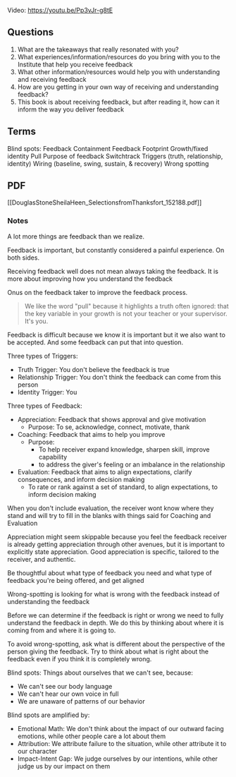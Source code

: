 Video: https://youtu.be/Pp3vJr-g8tE

## Questions
1. What are the takeaways that really resonated with you?
2. What experiences/information/resources do you bring with you to the Institute that help you receive feedback
3. What other information/resources would help you with understanding and receiving feedback
4. How are you getting in your own way of receiving and understanding feedback?
5. This book is about receiving feedback, but after reading it, how can it inform the way you deliver feedback

## Terms
Blind spots:
Feedback Containment
Feedback Footprint
Growth/fixed identity
Pull
Purpose of feedback
Switchtrack
Triggers (truth, relationship, identity)
Wiring (baseline, swing, sustain, & recovery)
Wrong spotting

## PDF
[[DouglasStoneSheilaHeen_SelectionsfromThanksfort_152188.pdf]]
### Notes
A lot more things are feedback than we realize.

Feedback is important, but constantly considered a painful experience. On both sides.

Receiving feedback well does not mean always taking the feedback. It is more about improving how you understand the feedback

Onus on the feedback taker to improve the feedback process.

> We like the word "pull" because it highlights a truth often ignored: that the key variable in your growth is not your teacher or your supervisor. It's you.

Feedback is difficult because we know it is important but it we also want to be accepted. And some feedback can put that into question.

Three types of  Triggers:
 - Truth Trigger: You don't believe the feedback is true
 - Relationship Trigger: You don't think the feedback can come from this person
 - Identity Trigger: You

Three types of Feedback:
- Appreciation: Feedback that shows approval and give motivation
	- Purpose: To se, acknowledge, connect, motivate, thank
- Coaching: Feedback that aims to help you improve 
	- Purpose: 
		- To help receiver expand knowledge, sharpen skill, improve capability
		- to address the giver's feeling or an imbalance in the relationship
- Evaluation: Feedback that aims to align expectations, clarify consequences, and inform decision making
	- To rate or rank against a set of standard, to align expectations, to inform decision making

When you don't include evaluation, the receiver wont know where they stand and will try to fill in the blanks with things said for Coaching and Evaluation 

Appreciation might seem skippable because you feel the feedback receiver is already getting appreciation through other avenues, but it is important to explicitly state appreciation. Good appreciation is specific, tailored to the receiver, and authentic.

Be thoughtful about what type of feedback you need and what type of feedback you're being offered, and get aligned 

Wrong-spotting is looking for what is wrong with the feedback instead of understanding the feedback 

Before we can determine if the feedback is right or wrong we need to fully understand the feedback in depth. We do this by thinking about where it is coming from and where it is going to. 

To avoid wrong-spotting, ask what is different about the perspective of the person giving the feedback. Try to think about what is right about the feedback even if you think it is completely wrong.

Blind spots: Things about ourselves that we can't see, because:
- We can't see our body language
- We can't hear our own voice in full
- We are unaware of patterns of our behavior

Blind spots are amplified by:
- Emotional Math: We don't think about the impact of our outward facing emotions, while other people care a lot about them
- Attribution: We attribute failure to the situation, while other attribute it to our character
- Impact-Intent Gap: We judge ourselves by our intentions, while other judge us by our impact on them





